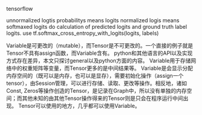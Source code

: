 tensorflow


unnormalized logtis probabilitys  means logits
normalized logis means softmaxed logits
do calculation of predicted logits and ground truth label logits.  use  tf.softmax_cross_entropy_with_logits(logits, labels)


Variable是可更改的（mutable），而Tensor是不可更改的。一个直接的例子就是Tensor不具有assign函数，而Variable含有。
python和其他语言的API以及实现方式存在差异，本文只探讨general以及python方面的内容。
Variable用于存储网络中的权重矩阵等变量，而Tensor更多的是中间结果等。
Variable是会显示分配内存空间的（既可以是内存，也可以是显存），需要初始化操作（assign一个tensor），由Session管理，可以进行存储、读取、更改等操作。相反地，诸如Const, Zeros等操作创造的Tensor，是记录在Graph中，所以没有单独的内存空间；而其他未知的由其他Tensor操作得来的Tensor则是只会在程序运行中间出现。
Tensor可以使用的地方，几乎都可以使用Variable。
